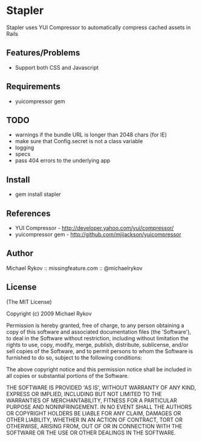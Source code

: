 Stapler
=======

Stapler uses YUI Compressor to automatically compress cached assets in Rails


Features/Problems
-----------------

* Support both CSS and Javascript


Requirements
------------

* yuicompressor gem

TODO
------------

* warnings if the bundle URL is longer than 2048 chars (for IE)
* make sure that Config.secret is not a class variable
* logging
* specs
* pass 404 errors to the underlying app

Install
-------

* gem install stapler


References
----------

  * YUI Compressor - <http://developer.yahoo.com/yui/compressor/>
  * yuicompressor gem - <http://github.com/mjijackson/yuicompressor>


Author
------

Michael Rykov :: missingfeature.com :: @michaelrykov


License
-------

(The MIT License)

Copyright (c) 2009  Michael Rykov

Permission is hereby granted, free of charge, to any person obtaining
a copy of this software and associated documentation files (the
'Software'), to deal in the Software without restriction, including
without limitation the rights to use, copy, modify, merge, publish,
distribute, sublicense, and/or sell copies of the Software, and to
permit persons to whom the Software is furnished to do so, subject to
the following conditions:

The above copyright notice and this permission notice shall be
included in all copies or substantial portions of the Software.

THE SOFTWARE IS PROVIDED 'AS IS', WITHOUT WARRANTY OF ANY KIND,
EXPRESS OR IMPLIED, INCLUDING BUT NOT LIMITED TO THE WARRANTIES OF
MERCHANTABILITY, FITNESS FOR A PARTICULAR PURPOSE AND NONINFRINGEMENT.
IN NO EVENT SHALL THE AUTHORS OR COPYRIGHT HOLDERS BE LIABLE FOR ANY
CLAIM, DAMAGES OR OTHER LIABILITY, WHETHER IN AN ACTION OF CONTRACT,
TORT OR OTHERWISE, ARISING FROM, OUT OF OR IN CONNECTION WITH THE
SOFTWARE OR THE USE OR OTHER DEALINGS IN THE SOFTWARE.

